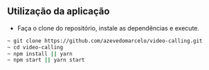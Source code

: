 
## Utilização da aplicação

- Faça o clone do repositório, instale as dependências e execute.

```sh
~ git clone https://github.com/azevedomarcelo/video-calling.git
~ cd video-calling
~ npm install || yarn
~ npm start || yarn start
```
